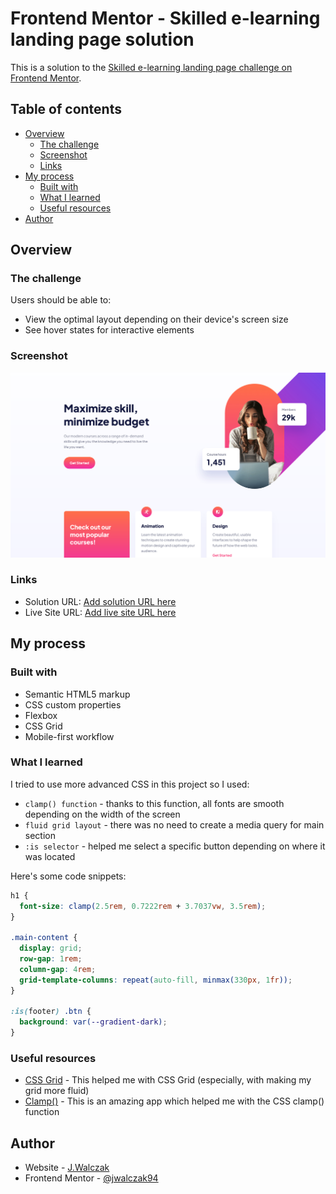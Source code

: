 # Frontend Mentor - Skilled e-learning landing page solution

This is a solution to the [Skilled e-learning landing page challenge on Frontend Mentor](https://www.frontendmentor.io/challenges/skilled-elearning-landing-page-S1ObDrZ8q).

## Table of contents

- [Overview](#overview)
  - [The challenge](#the-challenge)
  - [Screenshot](#screenshot)
  - [Links](#links)
- [My process](#my-process)
  - [Built with](#built-with)
  - [What I learned](#what-i-learned)
  - [Useful resources](#useful-resources)
- [Author](#author)

## Overview

### The challenge

Users should be able to:

- View the optimal layout depending on their device's screen size
- See hover states for interactive elements

### Screenshot

![](./screen.png)

### Links

- Solution URL: [Add solution URL here](https://your-solution-url.com)
- Live Site URL: [Add live site URL here](https://your-live-site-url.com)

## My process

### Built with

- Semantic HTML5 markup
- CSS custom properties
- Flexbox
- CSS Grid
- Mobile-first workflow

### What I learned

I tried to use more advanced CSS in this project so I used:

- `clamp() function` - thanks to this function, all fonts are smooth depending on the width of the screen
- `fluid grid layout` - there was no need to create a media query for main section
- `:is selector` - helped me select a specific button depending on where it was located

Here's some code snippets:

```css
h1 {
  font-size: clamp(2.5rem, 0.7222rem + 3.7037vw, 3.5rem);
}

.main-content {
  display: grid;
  row-gap: 1rem;
  column-gap: 4rem;
  grid-template-columns: repeat(auto-fill, minmax(330px, 1fr));
}

:is(footer) .btn {
  background: var(--gradient-dark);
}
```

### Useful resources

- [CSS Grid](https://css-tricks.com/snippets/css/complete-guide-grid/) - This helped me with CSS Grid (especially, with making my grid more fluid)
- [Clamp()](https://xgkft.csb.app/) - This is an amazing app which helped me with the CSS clamp() function

## Author

- Website - [J.Walczak](https://github.com/jwalczak94)
- Frontend Mentor - [@jwalczak94](https://www.frontendmentor.io/profile/jwalczak94)
